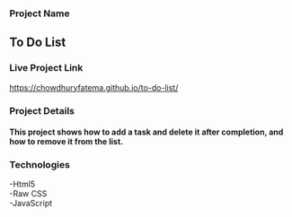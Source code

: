 ### Project Name
## To Do List
### Live Project Link
https://chowdhuryfatema.github.io/to-do-list/
### Project Details
#### This project shows how to add a task and delete it after completion, and how to remove it from the list.
### Technologies
-Html5 </br>
-Raw CSS </br>
-JavaScript </br>


